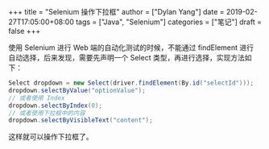 +++title = "Selenium 操作下拉框"author = ["Dylan Yang"]date = 2019-02-27T17:05:00+08:00tags = ["Java", "Selenium"]categories = ["笔记"]draft = false+++使用 Selenium 进行 Web 端的自动化测试的时候，不能通过 findElement 进行自动选择，后来发现，需要先声明一个 Select 类型，再进行选择，实现方法如下：```javaSelect dropdown = new Select(driver.findElement(By.id("selectId")));dropdown.selectByValue("optionValue");// 或者使用 Indexdropdown.selectByIndex(0);// 或者使用下拉框中的内容dropdown.selectByVisibleText("content");```这样就可以操作下拉框了。